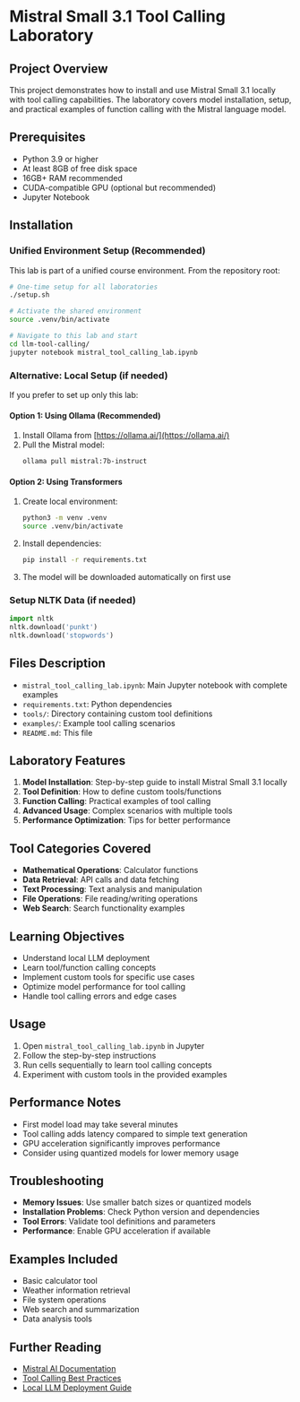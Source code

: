 # Mistral Small 3.1 Tool Calling Laboratory

## Project Overview
This project demonstrates how to install and use Mistral Small 3.1 locally with tool calling capabilities. The laboratory covers model installation, setup, and practical examples of function calling with the Mistral language model.

## Prerequisites
- Python 3.9 or higher
- At least 8GB of free disk space
- 16GB+ RAM recommended
- CUDA-compatible GPU (optional but recommended)
- Jupyter Notebook

## Installation

### Unified Environment Setup (Recommended)
This lab is part of a unified course environment. From the repository root:
```bash
# One-time setup for all laboratories
./setup.sh

# Activate the shared environment  
source .venv/bin/activate

# Navigate to this lab and start
cd llm-tool-calling/
jupyter notebook mistral_tool_calling_lab.ipynb
```

### Alternative: Local Setup (if needed)
If you prefer to set up only this lab:

#### Option 1: Using Ollama (Recommended)
1. Install Ollama from [https://ollama.ai/](https://ollama.ai/)
2. Pull the Mistral model:
   ```bash
   ollama pull mistral:7b-instruct
   ```

#### Option 2: Using Transformers
1. Create local environment:
   ```bash
   python3 -m venv .venv
   source .venv/bin/activate
   ```
2. Install dependencies:
   ```bash
   pip install -r requirements.txt
   ```
3. The model will be downloaded automatically on first use

### Setup NLTK Data (if needed)
```python
import nltk
nltk.download('punkt')
nltk.download('stopwords')
```

## Files Description
- `mistral_tool_calling_lab.ipynb`: Main Jupyter notebook with complete examples
- `requirements.txt`: Python dependencies
- `tools/`: Directory containing custom tool definitions
- `examples/`: Example tool calling scenarios
- `README.md`: This file

## Laboratory Features
1. **Model Installation**: Step-by-step guide to install Mistral Small 3.1 locally
2. **Tool Definition**: How to define custom tools/functions
3. **Function Calling**: Practical examples of tool calling
4. **Advanced Usage**: Complex scenarios with multiple tools
5. **Performance Optimization**: Tips for better performance

## Tool Categories Covered
- **Mathematical Operations**: Calculator functions
- **Data Retrieval**: API calls and data fetching
- **Text Processing**: Text analysis and manipulation
- **File Operations**: File reading/writing operations
- **Web Search**: Search functionality examples

## Learning Objectives
- Understand local LLM deployment
- Learn tool/function calling concepts
- Implement custom tools for specific use cases
- Optimize model performance for tool calling
- Handle tool calling errors and edge cases

## Usage
1. Open `mistral_tool_calling_lab.ipynb` in Jupyter
2. Follow the step-by-step instructions
3. Run cells sequentially to learn tool calling concepts
4. Experiment with custom tools in the provided examples

## Performance Notes
- First model load may take several minutes
- Tool calling adds latency compared to simple text generation
- GPU acceleration significantly improves performance
- Consider using quantized models for lower memory usage

## Troubleshooting
- **Memory Issues**: Use smaller batch sizes or quantized models
- **Installation Problems**: Check Python version and dependencies
- **Tool Errors**: Validate tool definitions and parameters
- **Performance**: Enable GPU acceleration if available

## Examples Included
- Basic calculator tool
- Weather information retrieval
- File system operations
- Web search and summarization
- Data analysis tools

## Further Reading
- [Mistral AI Documentation](https://docs.mistral.ai/)
- [Tool Calling Best Practices](https://docs.mistral.ai/capabilities/function_calling/)
- [Local LLM Deployment Guide](https://ollama.ai/docs)
